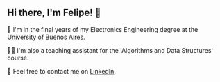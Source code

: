 ## Hi there, I'm Felipe! 👋
:pencil: I'm in the final years of my Electronics Engineering degree at the University of Buenos Aires.

:man_teacher: I'm also a teaching assistant for the 'Algorithms and Data Structures' course.

:busts_in_silhouette: Feel free to contact me on [LinkedIn](https://www.linkedin.com/in/felipeperassi).
